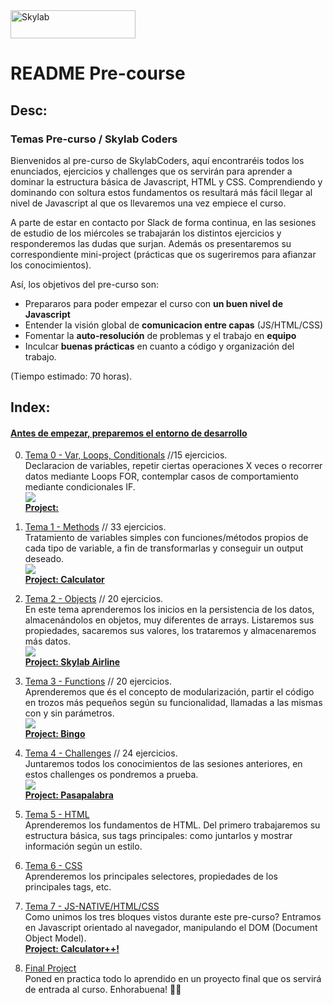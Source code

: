 <img src="http://www.skylabcoders.com/images/403/default.png" alt="Skylab" style="width:200px;height:45px;">

# README Pre-course

## Desc:

### Temas Pre-curso / Skylab Coders<br>

Bienvenidos al pre-curso de SkylabCoders, aquí encontraréis todos los enunciados, ejercicios y challenges que os servirán para aprender a dominar la estructura básica de Javascript, HTML y CSS. Comprendiendo y dominando con soltura estos fundamentos os resultará más fácil llegar al nivel de Javascript al que os llevaremos una vez empiece el curso.<br>

A parte de estar en contacto por Slack de forma continua, en las sesiones de estudio de los miércoles se trabajarán los distintos ejercicios y responderemos las dudas que surjan. Además os presentaremos su correspondiente mini-project (prácticas que os sugeriremos para afianzar los conocimientos).

Así, los objetivos del pre-curso son:

- Prepararos para poder empezar el curso con **un buen nivel de Javascript**
- Entender la visión global de **comunicacion entre capas** (JS/HTML/CSS)
- Fomentar la **auto-resolución** de problemas y el trabajo en **equipo**
- Inculcar **buenas prácticas** en cuanto a código y organización del trabajo.

(Tiempo estimado: 70 horas).

## Index:

#### [Antes de empezar, preparemos el entorno de desarrollo](start.md)<br>

0. [Tema 0 - Var, Loops, Conditionals](introduccion_js.md) //15 ejercicios. <br>
	Declaracion de variables, repetir ciertas operaciones X veces o recorrer datos mediante Loops FOR, contemplar casos de comportamiento mediante condicionales IF.<br>
	![](https://d3dr1ze7164817.cloudfront.net/items/3h2j0P3C441p1z2S150G/Screen%20Recording%202017-03-20%20at%2011.53%20a.%20m..gif?X-CloudApp-Visitor-Id=2702484&v=3e0b4c7d)<br>
	[**Project:**](mini-proj.md)

1. [Tema 1 - Methods](methods.md) // 33 ejercicios.<br>
	Tratamiento de variables simples con funciones/métodos propios de cada tipo de variable, a fin de transformarlas y conseguir un output deseado.<br>
	![](https://d3dr1ze7164817.cloudfront.net/items/3h2j0P3C441p1z2S150G/Screen%20Recording%202017-03-20%20at%2011.53%20a.%20m..gif?X-CloudApp-Visitor-Id=2702484&v=3e0b4c7d)<br>
	[**Project: Calculator**](mini-proj.md)

2. [Tema 2 - Objects](objects.md) // 20 ejercicios. <br> 
	En este tema aprenderemos los inicios en la persistencia de los datos, almacenándolos en objetos, muy diferentes de arrays. Listaremos sus propiedades, sacaremos sus valores, los trataremos y almacenaremos más datos.<br>
	![](https://d3dr1ze7164817.cloudfront.net/items/0Q3Y3n382q3R1X1r2z0p/Screen%20Recording%202017-03-20%20at%2011.50%20a.%20m..gif?X-CloudApp-Visitor-Id=2702484&v=b2f62176)<br>
	[**Project: Skylab Airline**](mini-proj.md)

3. [Tema 3 - Functions](functions.md) // 20 ejercicios. <br> 
	Aprenderemos que és el concepto de modularización, partir el código en trozos más pequeños según su funcionalidad, llamadas a las mismas con y sin parámetros.<br>
	![](https://d3dr1ze7164817.cloudfront.net/items/0d2U2V0d2v3y0S0Z0r3I/Screen%20Recording%202017-03-20%20at%2012.01%20p.%20m..gif?X-CloudApp-Visitor-Id=2702484&v=873490d0)<br>
	[**Project: Bingo**](mini-proj.md)

4. [Tema 4 - Challenges](challengesJS.md) // 24 ejercicios.<br>
	Juntaremos todos los conocimientos de las sesiones anteriores, en estos challenges os pondremos a prueba.<br>
	![](https://d3dr1ze7164817.cloudfront.net/items/2y1H0l3O0e2C290W2Z18/Screen%20Recording%202017-03-21%20at%2009.47%20a.%20m..gif?X-CloudApp-Visitor-Id=2702484&v=5353f902)<br>
	[**Project: Pasapalabra**](mini-proj.md)

5. [Tema 5 - HTML](HTML.md)<br>
	 Aprenderemos los fundamentos de HTML. Del primero trabajaremos su estructura básica, sus tags principales: como juntarlos y mostrar información según un estilo.<br />
	 <img src="https://d3dr1ze7164817.cloudfront.net/items/0d0e280i0B3N1s2u3h1j/Screen%20Recording%202017-03-21%20at%2009.53%20a.%20m..gif?X-CloudApp-Visitor-Id=2702484&v=c1b29176" alt="">
	 <br>

6. [Tema 6 - CSS](CSS.md)<br>
	 Aprenderemos los principales selectores, propiedades de los principales tags, etc.<br />
	 <img src="https://d3dr1ze7164817.cloudfront.net/items/0d0e280i0B3N1s2u3h1j/Screen%20Recording%202017-03-21%20at%2009.53%20a.%20m..gif?X-CloudApp-Visitor-Id=2702484&v=c1b29176" alt="">
	 <br>

7. [Tema 7 - JS-NATIVE/HTML/CSS](html-css-js.md)<br>
	 Como unimos los tres bloques vistos durante este pre-curso? Entramos en Javascript orientado al navegador, manipulando el DOM (Document Object Model).<br />
	 <img src="https://d3dr1ze7164817.cloudfront.net/items/0d0e280i0B3N1s2u3h1j/Screen%20Recording%202017-03-21%20at%2009.53%20a.%20m..gif?X-CloudApp-Visitor-Id=2702484&v=c1b29176" alt="">
	 <br>
	 [**Project: Calculator++!**](mini-proj.md)

8. [Final Project](final.md)<br>
	 Poned en practica todo lo aprendido en un proyecto final que os servirá de entrada al curso. Enhorabuena! 🏃🏻<br />
	 <img src="https://d3dr1ze7164817.cloudfront.net/items/1U3g3V3m3x41292u2v08/Screen%20Recording%202017-03-21%20at%2009.59%20a.%20m..gif?X-CloudApp-Visitor-Id=2702484&v=2ab536e0" alt=""><br>
